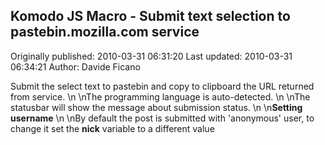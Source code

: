 ## Komodo JS Macro - Submit text selection to pastebin.mozilla.com service

Originally published: 2010-03-31 06:31:20
Last updated: 2010-03-31 06:34:21
Author: Davide Ficano

Submit the select text to pastebin and copy to clipboard the URL returned from service.\n\nThe programming language is auto-detected.\n\nThe statusbar will show the message about submission status.\n\n**Setting username**\n\nBy default the post is submitted with 'anonymous' user, to change it set the **nick** variable to a different value 
